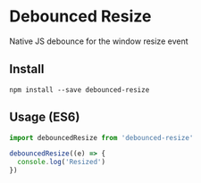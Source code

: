 # Debounced Resize
Native JS debounce for the window resize event

## Install
```shell
npm install --save debounced-resize
```

## Usage (ES6)
```js
import debouncedResize from 'debounced-resize'

debouncedResize((e) => {
  console.log('Resized')
})
```

